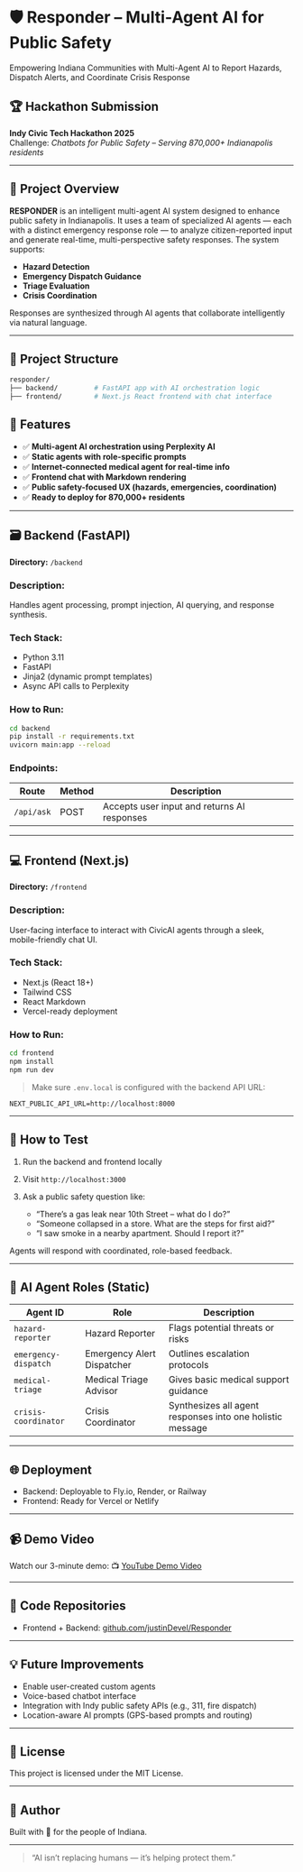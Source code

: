 
# 🛡️ Responder – Multi-Agent AI for Public Safety
Empowering Indiana Communities with Multi-Agent AI to Report Hazards, Dispatch Alerts, and Coordinate Crisis Response

## 🏆 Hackathon Submission
**Indy Civic Tech Hackathon 2025**  
Challenge: _Chatbots for Public Safety – Serving 870,000+ Indianapolis residents_

---

## 🧠 Project Overview

**RESPONDER** is an intelligent multi-agent AI system designed to enhance public safety in Indianapolis. It uses a team of specialized AI agents — each with a distinct emergency response role — to analyze citizen-reported input and generate real-time, multi-perspective safety responses. The system supports:

- **Hazard Detection**
- **Emergency Dispatch Guidance**
- **Triage Evaluation**
- **Crisis Coordination**

Responses are synthesized through AI agents that collaborate intelligently via natural language.

---

## 🧩 Project Structure

```bash
responder/
├── backend/         # FastAPI app with AI orchestration logic
├── frontend/        # Next.js React frontend with chat interface
````



## 🚀 Features

* ✅ **Multi-agent AI orchestration using Perplexity AI**
* ✅ **Static agents with role-specific prompts**
* ✅ **Internet-connected medical agent for real-time info**
* ✅ **Frontend chat with Markdown rendering**
* ✅ **Public safety-focused UX (hazards, emergencies, coordination)**
* ✅ **Ready to deploy for 870,000+ residents**

---

## 🗃️ Backend (FastAPI)

**Directory:** `/backend`

### Description:

Handles agent processing, prompt injection, AI querying, and response synthesis.

### Tech Stack:

* Python 3.11
* FastAPI
* Jinja2 (dynamic prompt templates)
* Async API calls to Perplexity

### How to Run:

```bash
cd backend
pip install -r requirements.txt
uvicorn main:app --reload
```

### Endpoints:

| Route      | Method | Description                                 |
| ---------- | ------ | ------------------------------------------- |
| `/api/ask` | POST   | Accepts user input and returns AI responses |

---

## 💻 Frontend (Next.js)

**Directory:** `/frontend`

### Description:

User-facing interface to interact with CivicAI agents through a sleek, mobile-friendly chat UI.

### Tech Stack:

* Next.js (React 18+)
* Tailwind CSS
* React Markdown
* Vercel-ready deployment

### How to Run:

```bash
cd frontend
npm install
npm run dev
```

> Make sure `.env.local` is configured with the backend API URL:

```env
NEXT_PUBLIC_API_URL=http://localhost:8000
```

---

## 🧪 How to Test

1. Run the backend and frontend locally
2. Visit `http://localhost:3000`
3. Ask a public safety question like:

   * “There’s a gas leak near 10th Street – what do I do?”
   * “Someone collapsed in a store. What are the steps for first aid?”
   * “I saw smoke in a nearby apartment. Should I report it?”

Agents will respond with coordinated, role-based feedback.

---

## 🧠 AI Agent Roles (Static)

| Agent ID             | Role                       | Description                                               |
| -------------------- | -------------------------- | --------------------------------------------------------- |
| `hazard-reporter`    | Hazard Reporter            | Flags potential threats or risks                          |
| `emergency-dispatch` | Emergency Alert Dispatcher | Outlines escalation protocols                             |
| `medical-triage`     | Medical Triage Advisor     | Gives basic medical support guidance                      |
| `crisis-coordinator` | Crisis Coordinator         | Synthesizes all agent responses into one holistic message |

---

## 🌐 Deployment

* Backend: Deployable to Fly.io, Render, or Railway
* Frontend: Ready for Vercel or Netlify

---

## 📹 Demo Video

Watch our 3-minute demo:
📺 [YouTube Demo Video](https://youtube.com/your-demo-link-here)

---

## 📂 Code Repositories

* Frontend + Backend: [github.com/justinDevel/Responder](https://github.com/justinDevel/Responder)


---

## 💡 Future Improvements

* Enable user-created custom agents
* Voice-based chatbot interface
* Integration with Indy public safety APIs (e.g., 311, fire dispatch)
* Location-aware AI prompts (GPS-based prompts and routing)

---

## 📄 License

This project is licensed under the MIT License.

---

## 🤝 Author

Built with 💙 for the people of Indiana.

---

> “AI isn’t replacing humans — it’s helping protect them.”


```
